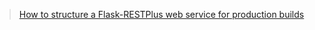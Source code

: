 > [How to structure a Flask-RESTPlus web service for production builds](https://medium.freecodecamp.org/structuring-a-flask-restplus-web-service-for-production-builds-c2ec676de563)

